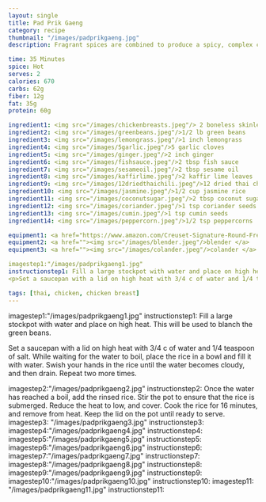 ```yaml
---
layout: single
title: Pad Prik Gaeng
category: recipe
thumbnail: "/images/padprikgaeng.jpg"
description: Fragrant spices are combined to produce a spicy, complex curry paste. This thai red curry paste perfectly coats stir fried chicken and green beans for a dish that will excite your palate. 

time: 35 Minutes
spice: Hot
serves: 2
calories: 670
carbs: 62g
fiber: 12g
fat: 35g
protein: 60g

ingredient1: <img src="/images/chickenbreasts.jpeg"/> 2 boneless skinless chicken breasts
ingredient2: <img src="/images/greenbeans.jpeg"/>1/2 lb green beans
ingredient3: <img src="/images/lemongrass.jpeg"/>1 inch lemongrass
ingredient4: <img src="/images/5garlic.jpeg"/>5 garlic cloves
ingredient5: <img src="/images/ginger.jpeg"/>2 inch ginger
ingredient6: <img src="/images/fishsauce.jpeg"/>2 tbsp fish sauce
ingredient7: <img src="/images/sesameoil.jpeg"/>2 tbsp sesame oil
ingredient8: <img src="/images/kaffirlime.jpeg"/>2 kaffir lime leaves
ingredient9: <img src="/images/12driedthaichili.jpeg"/>12 dried thai chilis
ingredient10: <img src="/images/jasmine.jpeg"/>1/2 cup jasmine rice
ingredient11: <img src="/images/coconutsugar.jpeg"/>2 tbsp coconut sugar
ingredient12: <img src="/images/coriander.jpeg"/>1 tsp coriander seeds
ingredient13: <img src="/images/cumin.jpeg"/>1 tsp cumin seeds
ingredient14: <img src="/images/peppercorn.jpeg"/>1/2 tsp peppercorns

equipment1: <a href="https://www.amazon.com/Creuset-Signature-Round-French-Truffle/dp/B0076NOFSC/ref=as_li_ss_tl?s=kitchen&rps=1&ie=UTF8&qid=1481598867&sr=1-38&keywords=le+creuset&refinements=p_85:2470955011&th=1&linkCode=ll1&tag=cilalime09-20&linkId=9987204213f6c7ac4d1e12889972e623"><img src="/images/stockpot.jpeg"/>stockpot</a>
equipment2: <a href=""><img src="/images/blender.jpeg"/>blender </a>
equipment3: <a href=""><img src="/images/colander.jpeg"/>colander </a>

imagestep1:"/images/padprikgaeng1.jpg"
instructionstep1: Fill a large stockpot with water and place on high heat. This will be used to blanch the green beans.
<p>Set a saucepan with a lid on high heat with 3/4 c of water and 1/4 teaspoon of salt. While waiting for the water to boil, place the rice in a bowl and fill it with water. Swish your hands in the rice until the water becomes cloudy, and then drain. Repeat two more times.</p>

tags: [thai, chicken, chicken breast]
---
```

imagestep1:"/images/padprikgaeng1.jpg"
instructionstep1: Fill a large stockpot with water and place on high heat. This will be used to blanch the green beans.
<p>Set a saucepan with a lid on high heat with 3/4 c of water and 1/4 teaspoon of salt. While waiting for the water to boil, place the rice in a bowl and fill it with water. Swish your hands in the rice until the water becomes cloudy, and then drain. Repeat two more times.</p>
imagestep2:"/images/padprikgaeng2.jpg"
instructionstep2: Once the water has reached a boil, add the rinsed rice. Stir the pot to ensure that the rice is submerged. Reduce the heat to low, and cover. Cook the rice for 16 minutes, and remove from heat. Keep the lid on the pot until ready to serve.
imagestep3: "/images/padprikgaeng3.jpg"
instructionstep3:
imagestep4:"/images/padprikgaeng4.jpg"
instructionstep4:
imagestep5:"/images/padprikgaeng5.jpg"
instructionstep5:
imagestep6:"/images/padprikgaeng6.jpg"
instructionstep6:
imagestep7:"/images/padprikgaeng7.jpg"
instructionstep7:
imagestep8:"/images/padprikgaeng8.jpg"
instructionstep8:
imagestep9:"/images/padprikgaeng9.jpg"
instructionstep9:
imagestep10:"/images/padprikgaeng10.jpg"
instructionstep10:
imagestep11: "/images/padprikgaeng11.jpg"
instructionstep11:
